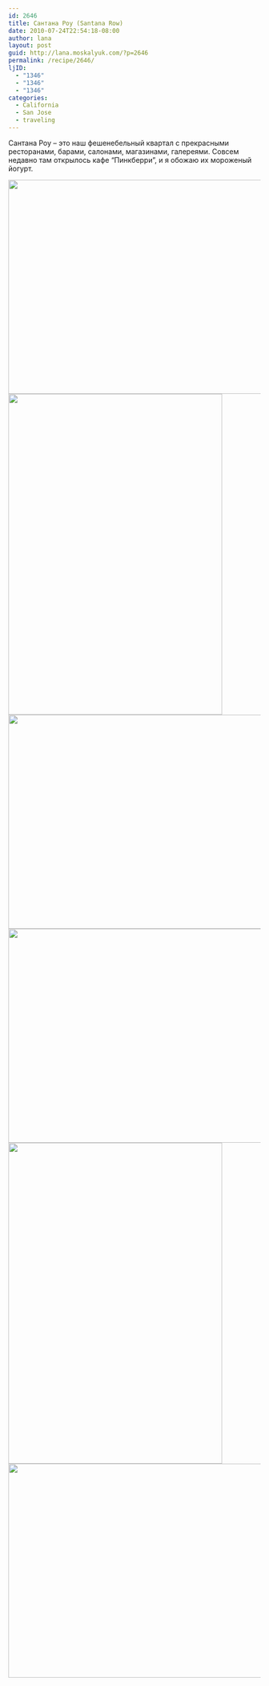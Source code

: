 ```yaml
---
id: 2646
title: Сантана Роу (Santana Row)
date: 2010-07-24T22:54:18-08:00
author: lana
layout: post
guid: http://lana.moskalyuk.com/?p=2646
permalink: /recipe/2646/
ljID:
  - "1346"
  - "1346"
  - "1346"
categories:
  - California
  - San Jose
  - traveling
---
```

Сантана Роу &#8211; это наш фешенебельный квартал с прекрасными ресторанами, барами, салонами, магазинами, галереями. Совсем недавно там открылось кафе &#8220;Пинкберри&#8221;, и я обожаю их мороженый йогурт.

<img loading="lazy" class="alignnone" title="Santana Row" src="http://farm5.static.flickr.com/4142/4826034716_b70de251fb_z.jpg" alt="" width="640" height="427" /> 

<img loading="lazy" class="alignnone" title="Santana Row" src="http://farm5.static.flickr.com/4078/4826044648_5d35935750_z.jpg" alt="" width="427" height="640" /> 

<img loading="lazy" class="alignnone" title="Santana Row" src="http://farm5.static.flickr.com/4075/4826051220_62698cc869_z.jpg" alt="" width="640" height="427" /> 

<img loading="lazy" class="alignnone" title="Santana Row" src="http://farm5.static.flickr.com/4142/4826073312_9b61de0f8c_z.jpg" alt="" width="640" height="427" /> 

<img loading="lazy" class="alignnone" title="Santana Row" src="http://farm5.static.flickr.com/4135/4825451795_779996f051_z.jpg" alt="" width="427" height="640" /> 

<img loading="lazy" class="alignnone" title="Santana Row" src="http://farm5.static.flickr.com/4073/4826076634_f948bd67c7_z.jpg" alt="" width="640" height="427" />